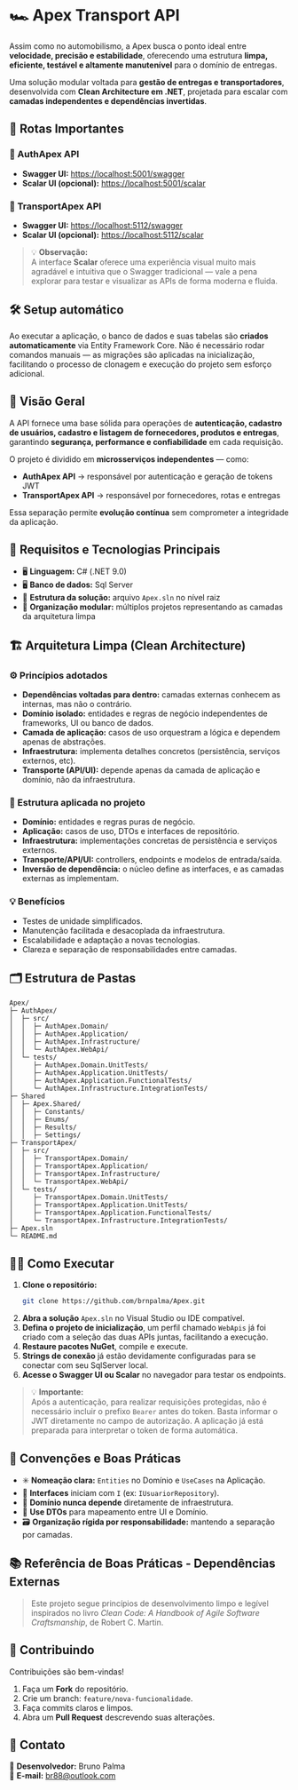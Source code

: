 # 🏎️ Apex Transport API

Assim como no automobilismo, a Apex busca o ponto ideal entre **velocidade, precisão e estabilidade**, oferecendo uma estrutura **limpa, eficiente, testável e altamente manutenível** para o domínio de entregas. 

Uma solução modular voltada para **gestão de entregas e transportadores**, desenvolvida com **Clean Architecture em .NET**, projetada para escalar com **camadas independentes e dependências invertidas**.

## 🔗 Rotas Importantes

### 🧩 AuthApex API
- **Swagger UI:** [https://localhost:5001/swagger](https://localhost:5001/swagger)  
- **Scalar UI (opcional):** [https://localhost:5001/scalar](https://localhost:5001/scalar)

### 🚚 TransportApex API
- **Swagger UI:** [https://localhost:5112/swagger](https://localhost:5112/swagger)  
- **Scalar UI (opcional):** [https://localhost:5112/scalar](https://localhost:5112/scalar)

> 💡 **Observação:**  
> A interface **Scalar** oferece uma experiência visual muito mais agradável e intuitiva que o Swagger tradicional — vale a pena explorar para testar e visualizar as APIs de forma moderna e fluida.


## 🛠️ Setup automático

Ao executar a aplicação, o banco de dados e suas tabelas são **criados automaticamente** via Entity Framework Core. Não é necessário rodar comandos manuais — as migrações são aplicadas na inicialização, facilitando o processo de clonagem e execução do projeto sem esforço adicional.

## 🧭 Visão Geral  

A API fornece uma base sólida para operações de **autenticação, cadastro de usuários, cadastro e listagem de fornecedores, produtos e entregas**, garantindo **segurança, performance e confiabilidade** em cada requisição.

O projeto é dividido em **microsserviços independentes** — como:
- **AuthApex API** → responsável por autenticação e geração de tokens JWT  
- **TransportApex API** → responsável por fornecedores, rotas e entregas  

Essa separação permite **evolução contínua** sem comprometer a integridade da aplicação.

## 🧩 Requisitos e Tecnologias Principais  
- 🖥️ **Linguagem:** C# (.NET 9.0)
- 🖥️ **Banco de dados:** Sql Server
- 🧱 **Estrutura da solução:** arquivo `Apex.sln` no nível raiz  
- 🧮 **Organização modular:** múltiplos projetos representando as camadas da arquitetura limpa  


## 🏗️ Arquitetura Limpa (Clean Architecture)

### ⚙️ Princípios adotados  
- **Dependências voltadas para dentro:** camadas externas conhecem as internas, mas não o contrário.  
- **Domínio isolado:** entidades e regras de negócio independentes de frameworks, UI ou banco de dados.  
- **Camada de aplicação:** casos de uso orquestram a lógica e dependem apenas de abstrações.  
- **Infraestrutura:** implementa detalhes concretos (persistência, serviços externos, etc).  
- **Transporte (API/UI):** depende apenas da camada de aplicação e domínio, não da infraestrutura.

### 🧠 Estrutura aplicada no projeto  
- **Domínio:** entidades e regras puras de negócio.  
- **Aplicação:** casos de uso, DTOs e interfaces de repositório.  
- **Infraestrutura:** implementações concretas de persistência e serviços externos.  
- **Transporte/API/UI:** controllers, endpoints e modelos de entrada/saída.  
- **Inversão de dependência:** o núcleo define as interfaces, e as camadas externas as implementam.

### 💡 Benefícios  
- Testes de unidade simplificados.  
- Manutenção facilitada e desacoplada da infraestrutura.  
- Escalabilidade e adaptação a novas tecnologias.  
- Clareza e separação de responsabilidades entre camadas.  


## 🗂️ Estrutura de Pastas  

```text
Apex/
├─ AuthApex/
│  ├─ src/
│  │  ├─ AuthApex.Domain/
│  │  ├─ AuthApex.Application/
│  │  ├─ AuthApex.Infrastructure/
│  │  └─ AuthApex.WebApi/
│  └─ tests/
│     ├─ AuthApex.Domain.UnitTests/
│     ├─ AuthApex.Application.UnitTests/
│     ├─ AuthApex.Application.FunctionalTests/
│     └─ AuthApex.Infrastructure.IntegrationTests/
├─ Shared
│  ├─ Apex.Shared/
│  │  ├─ Constants/
│  │  ├─ Enums/
│  │  ├─ Results/
│  │  ├─ Settings/
├─ TransportApex/
│  ├─ src/
│  │  ├─ TransportApex.Domain/
│  │  ├─ TransportApex.Application/
│  │  ├─ TransportApex.Infrastructure/
│  │  └─ TransportApex.WebApi/
│  └─ tests/
│     ├─ TransportApex.Domain.UnitTests/
│     ├─ TransportApex.Application.UnitTests/
│     ├─ TransportApex.Application.FunctionalTests/
│     └─ TransportApex.Infrastructure.IntegrationTests/
├─ Apex.sln
└─ README.md
```


## 🏃‍♂️ Como Executar  

1. **Clone o repositório:**  
   ```bash
   git clone https://github.com/brnpalma/Apex.git
   ```  
2. **Abra a solução** `Apex.sln` no Visual Studio ou IDE compatível.  
3. **Defina o projeto de inicialização**, um perfil chamado `WebApis` já foi criado com a seleção das duas APIs juntas, facilitando a execução.  
4. **Restaure pacotes NuGet**, compile e execute.  
5. **Strings de conexão** já estão devidamente configuradas para se conectar com seu SqlServer local.  
6. **Acesse o Swagger UI ou Scalar** no navegador para testar os endpoints.  

> 💡 **Importante:**  
> Após a autenticação, para realizar requisições protegidas, não é necessário incluir o prefixo `Bearer` antes do token. Basta informar o JWT diretamente no campo de autorização. A aplicação já está preparada para interpretar o token de forma automática.


## 📐 Convenções e Boas Práticas  

- ✳️ **Nomeação clara:** `Entities` no Domínio e `UseCases` na Aplicação.  
- 🧩 **Interfaces** iniciam com `I` (ex: `IUsuariorRepository`).  
- 🚫 **Domínio nunca depende** diretamente de infraestrutura.  
- 🔄 **Use DTOs** para mapeamento entre UI e Domínio.  
- 🗃️ **Organização rígida por responsabilidade:** mantendo a separação por camadas.  


## 📚 Referência de Boas Práticas - Dependências Externas 
> Este projeto segue princípios de desenvolvimento limpo e legível inspirados no livro _Clean Code: A Handbook of Agile Software Craftsmanship_, de Robert C. Martin.


## 🤝 Contribuindo  

Contribuições são bem-vindas!  
1. Faça um **Fork** do repositório.  
2. Crie um branch: `feature/nova-funcionalidade`.  
3. Faça commits claros e limpos.  
4. Abra um **Pull Request** descrevendo suas alterações.


## 👤 Contato  
🔧 **Desenvolvedor:** Bruno Palma  
📧 **E-mail:** [br88@outlook.com](br88@outlook.com)
